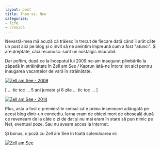 ```yaml
---
layout: post
title: Then vs. Now
categories:
- life
- cronică
---
```

Nevastă-mea mă acuză că trăiesc în trecut de fiecare dată când îi arăt câte un post aici pe blog și o invit să ne amintim împreună cum a fost "atunci". Și are dreptate, căci recunosc: sunt un nostalgic incurabil.

Dar poftim, după ce la începutul lui 2009 ne-am inaugurat plimbările la zăpadă în străinătate în Zell am See / Kaprun iată-ne întorși tot aici pentru inaugarea vacanțelor de vară în străinătate.

[![Zell am See - 2009](https://content.rusiczki.net/2014/08/zell-am-see-2009-693x464.jpg)](https://content.rusiczki.net/2014/08/zell-am-see-2009.jpg)

[ ... tic toc ... 5 ani jumate și 6 zile ... tic toc ... ]

[![Zell am See - 2014](https://content.rusiczki.net/2014/08/P8311057-693x462.jpg)](https://content.rusiczki.net/2014/08/P8311057.jpg)

Plus, asta a fost o premieră în sensul că e prima însemnare adăugată pe acest blog dintr-un concediu. Iarna eram de obicei mort de oboseală după ce reveneam de la câte o zi de dat și nu mai eram în stare să pun nimic pe Net, eventual poze. Sau nu aveam acces la Internet.

Și bonus, o poză cu Zell am See în toată splendoarea ei:

[![Zell am See](https://content.rusiczki.net/2014/08/P8311062-693x462.jpg)](https://content.rusiczki.net/2014/08/P8311062.jpg)
